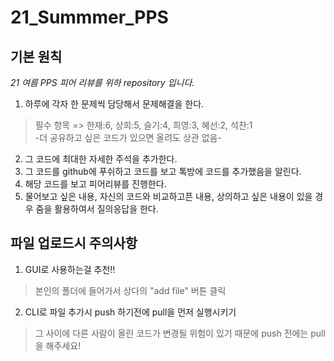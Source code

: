 # 21_Summmer_PPS

## 기본 원칙

*21 여름 PPS 피어 리뷰를 위하 repository 입니다.*

1. 하루에 각자 한 문제씩 담당해서 문제해결을 한다.
> 필수 항목 => 한재:6, 상희:5, 슬기:4, 희영:3, 혜선:2, 석찬:1 <br>
-더 공유하고 싶은 코드가 있으면 올려도 상관 없음-
2. 그 코드에 최대한 자세한 주석을 추가한다.
3. 그 코드를 github에 푸쉬하고 코드를 보고 톡방에 코드를 추가했음을 알린다.
4. 해당 코드를 보고 피어리뷰를 진행한다.
5. 물어보고 싶은 내용, 자신의 코드와 비교하고픈 내용, 상의하고 싶은 내용이 있을 경우 줌을 활용하여서 질의응답을 한다.

## 파일 업로드시 주의사항

1. GUI로 사용하는걸 추천!! 
> 본인의 폴더에 들어가서 상다의 "add file" 버튼 클릭
2. CLI로 파일 추가시 push 하기전에 pull을 먼저 실행시키기
> 그 사이에 다른 사람이 올린 코드가 변경될 위험이 있기 때문에 push 전에는 pull을 해주세요!
